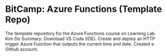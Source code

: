 # BitCamp: Azure Functions (Template Repo)
The template repository for the Azure Functions course on Learning Lab.
Kim Do
Summary: Download VS Code (IDE). Create and deploy an HTTP trigger Azure Function that outputs the current time and date. Created a Github account. 
